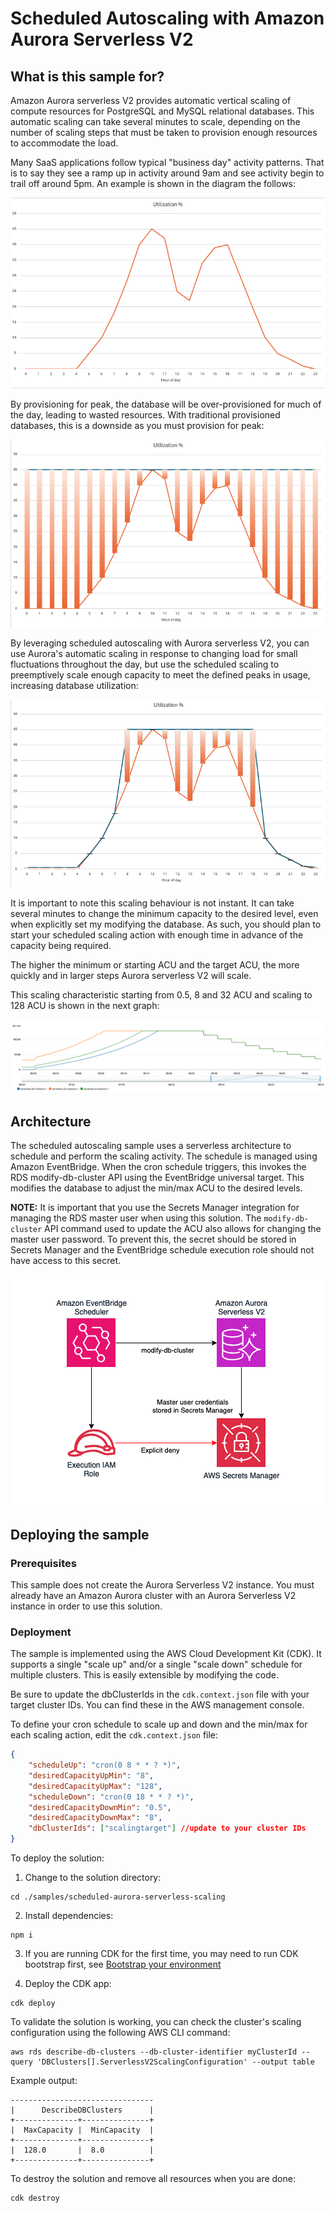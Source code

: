 # Scheduled Autoscaling with Amazon Aurora Serverless V2

## What is this sample for?

Amazon Aurora serverless V2 provides automatic vertical scaling of compute resources for PostgreSQL and MySQL relational databases. This automatic scaling can take several minutes to scale, depending on the number of scaling steps that must be taken to provision enough resources to accommodate the load. 

Many SaaS applications follow typical "business day" activity patterns. That is to say they see a ramp up in activity around 9am and see activity begin to trail off around 5pm. An example is shown in the diagram the follows:

![diagram 1](./images/activity.png)

By provisioning for peak, the database will be over-provisioned for much of the day, leading to wasted resources. With traditional provisioned databases, this is a downside as you must provision for peak:

![diagram 2](./images/peak.png)

By leveraging scheduled autoscaling with Aurora serverless V2, you can use Aurora's automatic scaling in response to changing load for small fluctuations throughout the day, but use the scheduled scaling to preemptively scale enough capacity to meet the defined peaks in usage, increasing database utilization:

![diagram 3](./images/scaling.png)

It is important to note this scaling behaviour is not instant. It can take several minutes to change the minimum capacity to the desired level, even when explicitly set my modifying the database. As such, you should plan to start your scheduled scaling action with enough time in advance of the capacity being required. 

The higher the minimum or starting ACU and the target ACU, the more quickly and in larger steps Aurora serverless V2 will scale.

This scaling characteristic starting from 0.5, 8 and 32 ACU and scaling to 128 ACU is shown in the next graph:

![diagram 4](./images/scaleup.png)

## Architecture

The scheduled autoscaling sample uses a serverless architecture to schedule and perform the scaling activity. The schedule is managed using Amazon EventBridge. When the cron schedule triggers, this invokes the RDS modify-db-cluster API using the EventBridge universal target. This modifies the database to adjust the min/max ACU to the desired levels. 

**NOTE:** It is important that you use the Secrets Manager integration for managing the RDS master user when using this solution. The `modify-db-cluster` API command used to update the ACU also allows for changing the master user password. To prevent this, the secret should be stored in Secrets Manager and the EventBridge schedule execution role should not have access to this secret. 

![arch diagram](./images/architecture.png)

## Deploying the sample

### Prerequisites 

This sample does not create the Aurora Serverless V2 instance. You must already have an Amazon Aurora cluster with an Aurora Serverless V2 instance in order to use this solution. 

### Deployment

The sample is implemented using the AWS Cloud Development Kit (CDK). It supports a single "scale up" and/or a single "scale down" schedule for multiple clusters. This is easily extensible by modifying the code. 

Be sure to update the dbClusterIds in the `cdk.context.json` file with your target cluster IDs. You can find these in the AWS management console. 

To define your cron schedule to scale up and down and the min/max for each scaling action, edit the `cdk.context.json` file:

```json
{
    "scheduleUp": "cron(0 8 * * ? *)",
    "desiredCapacityUpMin": "8",
    "desiredCapacityUpMax": "128",
    "scheduleDown": "cron(0 18 * * ? *)",
    "desiredCapacityDownMin": "0.5",
    "desiredCapacityDownMax": "8",
    "dbClusterIds": ["scalingtarget"] //update to your cluster IDs
}
```

To deploy the solution:

1. Change to the solution directory:

```
cd ./samples/scheduled-aurora-serverless-scaling 
```

2. Install dependencies:
```
npm i
```

3. If you are running CDK for the first time, you may need to run CDK bootstrap first, see [Bootstrap your environment](https://docs.aws.amazon.com/cdk/v2/guide/bootstrapping-env.html)

4. Deploy the CDK app:
```
cdk deploy
```

To validate the solution is working, you can check the cluster's scaling configuration using the following AWS CLI command:

```
aws rds describe-db-clusters --db-cluster-identifier myClusterId --query 'DBClusters[].ServerlessV2ScalingConfiguration' --output table
```

Example output:
```
--------------------------------
|      DescribeDBClusters      |
+--------------+---------------+
|  MaxCapacity |  MinCapacity  |
+--------------+---------------+
|  128.0       |  8.0          |
+--------------+---------------+
```

To destroy the solution and remove all resources when you are done:

```
cdk destroy
```
